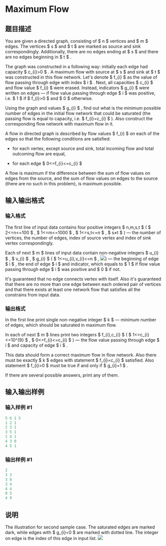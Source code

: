 # Maximum Flow

## 题目描述

You are given a directed graph, consisting of $ n $ vertices and $ m $ edges. The vertices $ s $ and $ t $ are marked as source and sink correspondingly. Additionally, there are no edges ending at $ s $ and there are no edges beginning in $ t $ .

The graph was constructed in a following way: initially each edge had capacity $ c_{i}&gt;0 $ . A maximum flow with source at $ s $ and sink at $ t $ was constructed in this flow network. Let's denote $ f_{i} $ as the value of flow passing through edge with index $ i $ . Next, all capacities $ c_{i} $ and flow value $ f_{i} $ were erased. Instead, indicators $ g_{i} $ were written on edges — if flow value passing through edge $ i $ was positive, i.e. $ 1 $ if $ f_{i}&gt;0 $ and $ 0 $ otherwise.

Using the graph and values $ g_{i} $ , find out what is the minimum possible number of edges in the initial flow network that could be saturated (the passing flow is equal to capacity, i.e. $ f_{i}=c_{i} $ ). Also construct the corresponding flow network with maximum flow in it.

A flow in directed graph is described by flow values $ f_{i} $ on each of the edges so that the following conditions are satisfied:

- for each vertex, except source and sink, total incoming flow and total outcoming flow are equal,

- for each edge $ 0<=f_{i}<=c_{i} $

A flow is maximum if the difference between the sum of flow values on edges from the source, and the sum of flow values on edges to the source (there are no such in this problem), is maximum possible.

## 输入输出格式

### 输入格式

The first line of input data contains four positive integers $ n,m,s,t $ ( $ 2<=n<=100 $ , $ 1<=m<=1000 $ , $ 1<=s,t<=n $ , $ s≠t $ ) — the number of vertices, the number of edges, index of source vertex and index of sink vertex correspondingly.

Each of next $ m $ lines of input data contain non-negative integers $ u_{i} $ , $ v_{i} $ , $ g_{i} $ ( $ 1<=u_{i},v_{i}<=n $ , ![](https://cdn.luogu.com.cn/upload/vjudge_pic/CF843E/201335e9198f48d5febb70f0affd569974e4ae7f.png)) — the beginning of edge $ i $ , the end of edge $ i $ and indicator, which equals to $ 1 $ if flow value passing through edge $ i $ was positive and $ 0 $ if not.

It's guaranteed that no edge connects vertex with itself. Also it's guaranteed that there are no more than one edge between each ordered pair of vertices and that there exists at least one network flow that satisfies all the constrains from input data.

### 输出格式

In the first line print single non-negative integer $ k $ — minimum number of edges, which should be saturated in maximum flow.

In each of next $ m $ lines print two integers $ f_{i},c_{i} $ ( $ 1<=c_{i}<=10^{9} $ , $ 0<=f_{i}<=c_{i} $ ) — the flow value passing through edge $ i $ and capacity of edge $ i $ .

This data should form a correct maximum flow in flow network. Also there must be exactly $ k $ edges with statement $ f_{i}=c_{i} $ satisfied. Also statement $ f_{i}&gt;0 $ must be true if and only if $ g_{i}=1 $ .

If there are several possible answers, print any of them.

## 输入输出样例

### 输入样例 #1

```cpp
5 6 1 5
1 2 1
2 3 1
3 5 1
1 4 1
4 3 0
4 5 1

```
### 输出样例 #1

```cpp
2
3 3
3 8
3 4
4 4
0 5
4 9

```
## 说明

The illustration for second sample case. The saturated edges are marked dark, while edges with $ g_{i}=0 $ are marked with dotted line. The integer on edge is the index of this edge in input list. ![](https://cdn.luogu.com.cn/upload/vjudge_pic/CF843E/da38835a9ed43e4db05620dc1c76827cb3c4290c.png)


